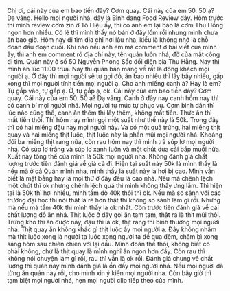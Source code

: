 Chị ơi, cái này của em bao tiền đây? Cơm quay. Cái này của em 50. 50 ạ? Dạ vâng. Hello mọi người nhá, đây là Bình đang Food Review đây. Hôm trước thì mình review cơm zin ở Tô Hiệu ấy, thì có anh em lại bảo là cơm Thu Hồng ngon hơn nhiều. Có lẽ thì mình thấy nó bán ở đây lốm rồi nhưng mình chưa ăn bao giờ. Hôm nay đi tìm địa chỉ hơi lâu nha, kiểu là không nhớ là chỗ đoạn đầu đoạn cuối. Khi nào nếu anh em mà comment ở bài viết của mình ấy, thì anh em comment rõ địa chỉ này, tên quán luôn nhá, đỡ của mất công đi tìm. Quán này ở số 50 Nguyễn Phong Sắc đối diện bia Thu Hằng. Nay thì mình ăn lúc 11:00 trưa. Nay thì quán bán mang về rất là đông khách mọi người ạ. Ở đây thì mọi người sẽ tự gọi đồ, ăn bao nhiêu thì lấy bấy nhiêu, gấp xong thì mọi người tính tiền mọi người ạ. Cho anh miếng canh à? Hay là em? Tự gắp vào, tự gắp ạ. Ờ, tự gắp ạ, ok. Cái này của em bao tiền đây? Cơm quay. Cái này của em 50. 50 ạ? Dạ vâng. Canh ở đây nay canh hôm nay thì có canh bí mọi người nhá. Mọi người tự múc tự phục vụ. Cơm bình dân thì lúc nào cũng thế, canh ăn thêm thì lấy thêm, không mất tiền. Thức ăn thì mất tiền thôi. Thì hôm nay mình gọi một suất như thế này là 50k. Trong đây thì có hai miếng đậu này mọi người này. Và có một quả trứng, hai miếng thịt quay và hai miếng thịt luộc, thịt luộc này là phần mũi mọi người nhá. Khoảng đôi ba miếng thịt rang nữa, còn rau hôm nay thì mình trả súp lơ mọi người nhá. Có súp lơ trắng và súp lơ xanh luôn và một chút dưa cải bắp muối nữa. Xuất này tổng thể của mình là 50k mọi người nha. Không đánh giá chất lượng trước tiên đánh giá về giá cả đi. Hiện tại suất này 50k là mình thấy là nếu mà ở cả Quán mình nha, mình thấy là suất này là hơi bị cao. Mình vẫn biết là mặt bằng hay là mọi thứ ở đây đều là cao nhá. Nếu mà chênh lệch một chút thì ok nhưng chênh lệch quá thì mình không thấy ưng lắm. Thì hiện tại là 50k thì hơi nhiều, mình tầm độ 40k thôi thì ok. Nếu mà so sánh với các trường đại học thì nói thật là rẻ hơn thật thì không so sánh làm gì rồi. Nhưng mà nếu mà tầm 40k thì mình thấy là ok nhất. Còn trước tiên đánh giá về cái chất lượng đồ ăn nhá. Thịt luộc ở đây gọi ăn tạm tạm, thật ra là thịt mũi thôi. Trứng kho thì ăn được này, đậu thì là ok, thịt rang thì bình thường mọi người nhá. Thịt quay ăn không khác gì thịt luộc ấy mọi người ạ. Đây không nhầm mà thịt luộc xong là người ta luộc xong người ta để qua đêm, châm bì xong sáng hôm sau chiên chiên với lại dầu. Mình đoán thế thôi, không biết có phải không, chứ là thịt quay là mình nghĩ ăn ngon hơn đấy. Còn rau thì không nói chuyện làm gì rồi, rau thì vẫn là ok rồi. Đánh giá chung về chất lượng thì quán này mình đánh giá là ổn đấy mọi người nhá. Nếu mọi người đã từng ăn quán này rồi, cho mình xin ý kiến mọi người nha. Còn bây giờ thì tạm biệt mọi người nhá, hẹn mọi người clip tiếp theo của mình.